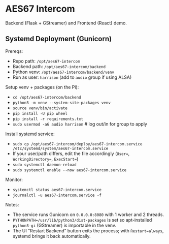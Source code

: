 # AES67 Intercom

Backend (Flask + GStreamer) and Frontend (React) demo.

## Systemd Deployment (Gunicorn)

Prereqs:
- Repo path: `/opt/aes67-intercom`
- Backend path: `/opt/aes67-intercom/backend`
- Python venv: `/opt/aes67-intercom/backend/venv`
- Run as user: `harrison` (add to `audio` group if using ALSA)

Setup venv + packages (on the Pi):
- `cd /opt/aes67-intercom/backend`
- `python3 -m venv --system-site-packages venv`
- `source venv/bin/activate`
- `pip install -U pip wheel`
- `pip install -r requirements.txt`
- `sudo usermod -aG audio harrison`  # log out/in for group to apply

Install systemd service:
- `sudo cp /opt/aes67-intercom/deploy/aes67-intercom.service /etc/systemd/system/aes67-intercom.service`
- If your user/path differs, edit the file accordingly (`User=`, `WorkingDirectory=`, `ExecStart=`)
- `sudo systemctl daemon-reload`
- `sudo systemctl enable --now aes67-intercom.service`

Monitor:
- `systemctl status aes67-intercom.service`
- `journalctl -u aes67-intercom.service -f`

Notes:
- The service runs Gunicorn on `0.0.0.0:8080` with 1 worker and 2 threads.
- `PYTHONPATH=/usr/lib/python3/dist-packages` is set so apt-installed `python3-gi` (GStreamer) is importable in the venv.
- The UI “Restart Backend” button exits the process; with `Restart=always`, systemd brings it back automatically.
